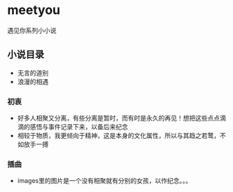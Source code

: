 # meetyou
遇见你系列小小说

## 小说目录
* 无言的道别
* 浪漫的相遇

### 初衷
* 好多人相聚又分离，有些分离是暂时，而有时是永久的再见！想把这些点点滴滴的感悟与事件记录下来，以备后来纪念
* 相较于物质，我更倾向于精神，这是本身的文化属性，所以与其趋之若鹜，不如放手一搏

### 插曲
* images里的图片是一个没有相聚就有分别的女孩，以作纪念。。。